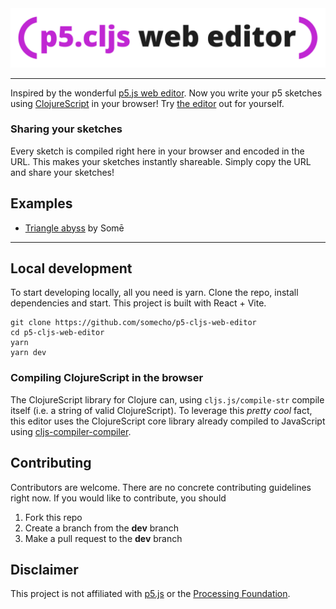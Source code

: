 <div align="center">
  <img src="./assets/banner.png/">
</div>           

---

Inspired by the wonderful [p5.js web editor](https://editor.p5js.org/). Now you write your p5 sketches using [ClojureScript](https://clojurescript.org/) in your browser! Try [the editor](https://p5cljs-editor.onrender.com/) out for yourself.

### Sharing your sketches
Every sketch is compiled right here in your browser and encoded in the URL. This makes your sketches instantly shareable. Simply copy the URL and share your sketches!

## Examples
- [Triangle abyss](https://p5cljs-editor.onrender.com/?sketch=dVPRTttAEHzPV4xaUdlAYmMUhEiFhChtkUBIJDwhHi7xJr7i%2BNy7c8Cf1N%2Fol3XvHCcO0JOi2N6d2dndudHfP0mcJBirJeEyU73RJJMGL0o%2Fg%2F9zOaPCUIqqSEnDZgRLemmg5v7l9nrS5gyA3ui70hCYqbI%2BhCHC18za0pxFkSo5R1V6RgOlF9EaYyImOB%2F0RhcPk59392ddGdeTm6szTLQUxSInXExrY9DHDyoqoWscHaIRXk2X0hipil4vSGmOycUDTgbJ6fHR6XAYNh8LlCqvF5wDfLonW%2BnCsM5cGus6Sb5hRdqyJt%2BYgKZFlQvdogafGPf4ihpapLIyKKpl38iU078wYG7I9l1EFOaJM4OcLB6NpRJB5PVs8kMON6eBIZhL7UV0SULHwjz983MEmvunjxgQLEWJz8E%2B9uCKhe9DBxxqqD8IepWrV1cGwa2wWTRTBnshmLHpkx8P8NqFds%2Bq7kCNLN5D63Ddyc5xNVf1U%2BhOu55Ui5f%2BetpwS6rYHJjSQhbjTJQUUZH6B1jlk737dtbjXvz0f5loC3Tag1QZ%2Bs11PWA9W1GWeQ3OdZsnVuTbdOBNKX6%2BvLkbX21l8iCrEo9tmZkmYelSFCthcBLH7teyFGpstXqm3R632KmYPS%2B04nuFBuPX4dZsNV%2B8YRxvJscu2Uc8iOM4GXrsUuZs3Xa4bXuy6xVHshl%2Bw22bVa%2FZhm%2FWaptt%2FifautXt2zcnDblM6XUlIZjc1n7%2F7Pc3YO0%2BB%2F2NLsgQR7spLG3fzftFpjbz9XfCrM2HM5KLzPr41lhO0Jwn4nKSIU8oYlmbGXS0ePWtyfxtxnF7PXbKBV07ep%2BG%2FwA%3D) by Somē 
---

## Local development
To start developing locally, all you need is yarn. Clone the repo, install dependencies and start. This project is built with React + Vite. 
```
git clone https://github.com/somecho/p5-cljs-web-editor
cd p5-cljs-web-editor
yarn 
yarn dev
```

### Compiling ClojureScript in the browser
The ClojureScript library for Clojure can, using `cljs.js/compile-str` compile itself (i.e. a string of valid ClojureScript). To leverage this _pretty cool_ fact, this editor uses the ClojureScript core library already compiled to JavaScript using [cljs-compiler-compiler](https://github.com/somecho/cljs-compiler-compiler). 

## Contributing 
Contributors are welcome. There are no concrete contributing guidelines right now. If you would like to contribute, you should 
1. Fork this repo
2. Create a branch from the **dev** branch
3. Make a pull request to the **dev** branch

## Disclaimer
This project is not affiliated with [p5.js](https://p5js.org/) or the [Processing Foundation](https://processing.org/).
